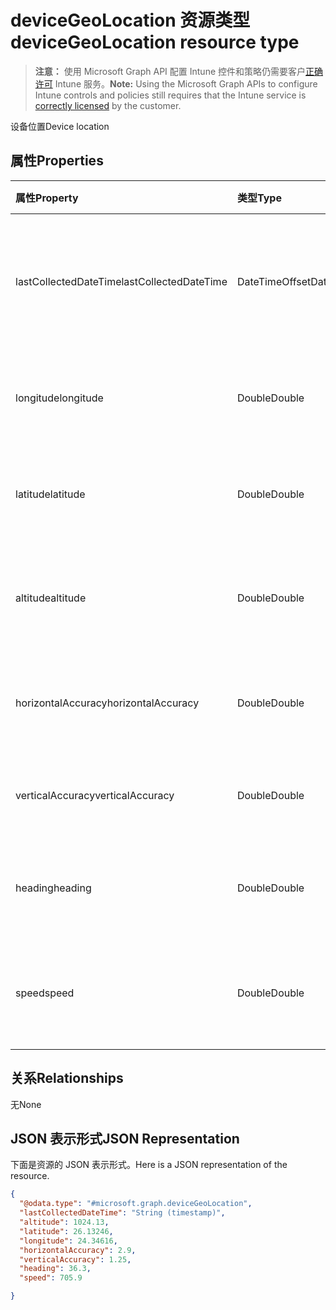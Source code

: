 # <a name="devicegeolocation-resource-type"></a><span data-ttu-id="3f394-101">deviceGeoLocation 资源类型</span><span class="sxs-lookup"><span data-stu-id="3f394-101">deviceGeoLocation resource type</span></span>

> <span data-ttu-id="3f394-102">**注意：** 使用 Microsoft Graph API 配置 Intune 控件和策略仍需要客户[正确许可](https://go.microsoft.com/fwlink/?linkid=839381) Intune 服务。</span><span class="sxs-lookup"><span data-stu-id="3f394-102">**Note:** Using the Microsoft Graph APIs to configure Intune controls and policies still requires that the Intune service is [correctly licensed](https://go.microsoft.com/fwlink/?linkid=839381) by the customer.</span></span>

<span data-ttu-id="3f394-103">设备位置</span><span class="sxs-lookup"><span data-stu-id="3f394-103">Device location</span></span>
## <a name="properties"></a><span data-ttu-id="3f394-104">属性</span><span class="sxs-lookup"><span data-stu-id="3f394-104">Properties</span></span>
|<span data-ttu-id="3f394-105">属性</span><span class="sxs-lookup"><span data-stu-id="3f394-105">Property</span></span>|<span data-ttu-id="3f394-106">类型</span><span class="sxs-lookup"><span data-stu-id="3f394-106">Type</span></span>|<span data-ttu-id="3f394-107">说明</span><span class="sxs-lookup"><span data-stu-id="3f394-107">Description</span></span>|
|:---|:---|:---|
|<span data-ttu-id="3f394-108">lastCollectedDateTime</span><span class="sxs-lookup"><span data-stu-id="3f394-108">lastCollectedDateTime</span></span>|<span data-ttu-id="3f394-109">DateTimeOffset</span><span class="sxs-lookup"><span data-stu-id="3f394-109">DateTimeOffset</span></span>|<span data-ttu-id="3f394-110">记录位置时的时间，相对于 UTC</span><span class="sxs-lookup"><span data-stu-id="3f394-110">Time at which location was recorded, relative to UTC</span></span>|
|<span data-ttu-id="3f394-111">longitude</span><span class="sxs-lookup"><span data-stu-id="3f394-111">longitude</span></span>|<span data-ttu-id="3f394-112">Double</span><span class="sxs-lookup"><span data-stu-id="3f394-112">Double</span></span>|<span data-ttu-id="3f394-113">设备位置的经度坐标</span><span class="sxs-lookup"><span data-stu-id="3f394-113">Longitude coordinate of the device's location</span></span>|
|<span data-ttu-id="3f394-114">latitude</span><span class="sxs-lookup"><span data-stu-id="3f394-114">latitude</span></span>|<span data-ttu-id="3f394-115">Double</span><span class="sxs-lookup"><span data-stu-id="3f394-115">Double</span></span>|<span data-ttu-id="3f394-116">设备位置的纬度坐标</span><span class="sxs-lookup"><span data-stu-id="3f394-116">Latitude coordinate of the device's location</span></span>|
|<span data-ttu-id="3f394-117">altitude</span><span class="sxs-lookup"><span data-stu-id="3f394-117">altitude</span></span>|<span data-ttu-id="3f394-118">Double</span><span class="sxs-lookup"><span data-stu-id="3f394-118">Double</span></span>|<span data-ttu-id="3f394-119">高度，以高出海平面的米数表示</span><span class="sxs-lookup"><span data-stu-id="3f394-119">Altitude, given in meters above sea level</span></span>|
|<span data-ttu-id="3f394-120">horizontalAccuracy</span><span class="sxs-lookup"><span data-stu-id="3f394-120">horizontalAccuracy</span></span>|<span data-ttu-id="3f394-121">Double</span><span class="sxs-lookup"><span data-stu-id="3f394-121">Double</span></span>|<span data-ttu-id="3f394-122">经度和纬度的准确度，以米为单位</span><span class="sxs-lookup"><span data-stu-id="3f394-122">Accuracy of longitude and latitude in meters</span></span>|
|<span data-ttu-id="3f394-123">verticalAccuracy</span><span class="sxs-lookup"><span data-stu-id="3f394-123">verticalAccuracy</span></span>|<span data-ttu-id="3f394-124">Double</span><span class="sxs-lookup"><span data-stu-id="3f394-124">Double</span></span>|<span data-ttu-id="3f394-125">高度的准确度，以米为单位</span><span class="sxs-lookup"><span data-stu-id="3f394-125">Accuracy of altitude in meters</span></span>|
|<span data-ttu-id="3f394-126">heading</span><span class="sxs-lookup"><span data-stu-id="3f394-126">heading</span></span>|<span data-ttu-id="3f394-127">Double</span><span class="sxs-lookup"><span data-stu-id="3f394-127">Double</span></span>|<span data-ttu-id="3f394-128">相对于真北的方位，以度为单位</span><span class="sxs-lookup"><span data-stu-id="3f394-128">Heading in degrees from true north</span></span>|
|<span data-ttu-id="3f394-129">speed</span><span class="sxs-lookup"><span data-stu-id="3f394-129">speed</span></span>|<span data-ttu-id="3f394-130">Double</span><span class="sxs-lookup"><span data-stu-id="3f394-130">Double</span></span>|<span data-ttu-id="3f394-131">设备的移动速度，以米/秒为单位</span><span class="sxs-lookup"><span data-stu-id="3f394-131">Speed the device is traveling in meters per second</span></span>|

## <a name="relationships"></a><span data-ttu-id="3f394-132">关系</span><span class="sxs-lookup"><span data-stu-id="3f394-132">Relationships</span></span>
<span data-ttu-id="3f394-133">无</span><span class="sxs-lookup"><span data-stu-id="3f394-133">None</span></span>
## <a name="json-representation"></a><span data-ttu-id="3f394-134">JSON 表示形式</span><span class="sxs-lookup"><span data-stu-id="3f394-134">JSON Representation</span></span>
<span data-ttu-id="3f394-135">下面是资源的 JSON 表示形式。</span><span class="sxs-lookup"><span data-stu-id="3f394-135">Here is a JSON representation of the resource.</span></span>
<!--{
  "blockType": "resource",
  "@odata.type": "microsoft.graph.deviceGeoLocation"
}-->
``` json
{
  "@odata.type": "#microsoft.graph.deviceGeoLocation",
  "lastCollectedDateTime": "String (timestamp)",
  "altitude": 1024.13,
  "latitude": 26.13246,
  "longitude": 24.34616,
  "horizontalAccuracy": 2.9,
  "verticalAccuracy": 1.25,
  "heading": 36.3,
  "speed": 705.9

}
```



